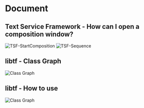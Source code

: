# Document
## Text Service Framework - How can I open a composition window?
![TSF-StartComposition](https://github.com/Windmill-City/libtf/blob/master/docs/TSF-StartComp.png)
![TSF-Sequence](https://github.com/Windmill-City/libtf/blob/master/docs/TSF-Sequence.png)
## libtf - Class Graph
![Class Graph](https://github.com/Windmill-City/libtf/blob/master/docs/libtf-Class.png)
## libtf - How to use
![Class Graph](https://github.com/Windmill-City/libtf/blob/master/docs/TSF-Usage.png)
